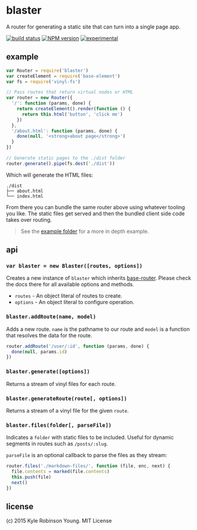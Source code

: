 # blaster
A router for generating a static site that can turn into a single page app.

[![build status](https://secure.travis-ci.org/shama/blaster.svg)](https://travis-ci.org/shama/blaster)
[![NPM version](https://badge.fury.io/js/blaster.svg)](https://badge.fury.io/js/blaster)
[![experimental](http://hughsk.github.io/stability-badges/dist/experimental.svg)](http://github.com/hughsk/stability-badges)

## example

```js
var Router = require('blaster')
var createElement = require('base-element')
var fs = require('vinyl-fs')

// Pass routes that return virtual nodes or HTML
var router = new Router({
  '/': function (params, done) {
    return createElement().render(function () {
      return this.html('button', 'click me')
    })
  },
  '/about.html': function (params, done) {
    done(null, '<strong>about page</strong>')
  }
})

// Generate static pages to the ./dist folder
router.generate().pipe(fs.dest('./dist'))
```

Which will generate the HTML files:

```shell
./dist
├── about.html
└── index.html
```

From there you can bundle the same router above using whatever tooling you like.
The static files get served and then the bundled client side code takes over
routing.

> See the [example folder](https://github.com/shama/blaster/tree/master/example)
for a more in depth example.

## api

### `var blaster = new Blaster([routes, options])`
Creates a new instance of `blaster` which inherits
[base-router](https://www.npmjs.com/package/base-router). Please check the docs
there for all available options and methods.

* `routes` - An object literal of routes to create.
* `options` - An object literal to configure operation.

### `blaster.addRoute(name, model)`
Adds a new route. `name` is the pathname to our route and `model` is a function
that resolves the data for the route.

```js
router.addRoute('/user/:id', function (params, done) {
  done(null, params.id)
})
```

### `blaster.generate([options])`
Returns a stream of vinyl files for each route.

### `blaster.generateRoute(route[, options])`
Returns a stream of a vinyl file for the given `route`.

### `blaster.files(folder[, parseFile])`
Indicates a `folder` with static files to be included. Useful for dynamic
segments in routes such as `/posts/:slug`.

`parseFile` is an optional callback to parse the files as they stream:

```js
router.files('./markdown-files/', function (file, enc, next) {
  file.contents = marked(file.contents)
  this.push(file)
  next()
})
```

## license
(c) 2015 Kyle Robinson Young. MIT License
